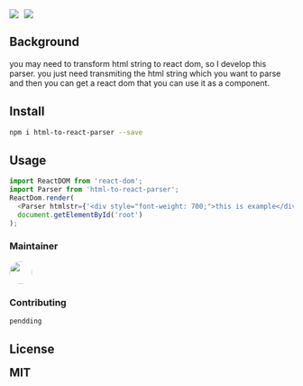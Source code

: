 <div style="display: flex;">
  <img style="margin-right: 10px" src="https://img.shields.io/npm/v/html-parser-react" />
  <img src="https://img.shields.io/github/license/vkm0303/html-parser-react"/>
</div>

## Background

you may need to transform html string to react dom, so I develop this parser. you just need transmiting the html string which you want to parse and then you can get a react dom that you can use it as a component.

## Install

```bash
npm i html-to-react-parser --save
```

## Usage

```js
import ReactDOM from 'react-dom';
import Parser from 'html-to-react-parser';
ReactDom.render(
  <Parser htmlstr={'<div style="font-weight: 700;">this is example</div>'} />,
  document.getElementById('root')
);
```

### Maintainer

<a href="https://github.com/vkm0303" target="_blank"><img style="width: 40px;height:40px; border-radius: 50%;" src="https://avatars.githubusercontent.com/u/64176534?v=4"></img></a>

### Contributing

`pendding`

## License

<strong style="font-size: 20px">MIT</strong>
